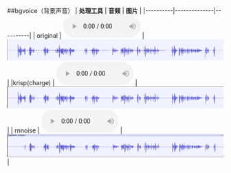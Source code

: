 ##bgvoice（背景声音）
| **处理工具** | **音频** | **图片** |
|----------|--------------|----------|
| original | <audio controls style="width: 180px;" controlslist="nodownload nofullscreen noremoteplayback noplaybackrate"><source src="original/bgvoice.mp3" type="audio/mp3"></audio> | ![图片](original/bgvoice.png) |
|krisp(charge) | <audio controls style="width: 180px;" controlslist="nodownload nofullscreen noremoteplayback noplaybackrate"><source src="krisp/bgvoice-krisp.mp3" type="audio/mp3"></audio> | ![图片](krisp/bgvoice-krisp.png) |
| rnnoise | <audio controls style="width: 180px;" controlslist="nodownload nofullscreen noremoteplayback noplaybackrate"><source src="rnnoise/bgvoice-rnnoise.wav" type="audio/wav"></audio> | ![图片](rnnoise/bgvoice-rnnoise.png) |
